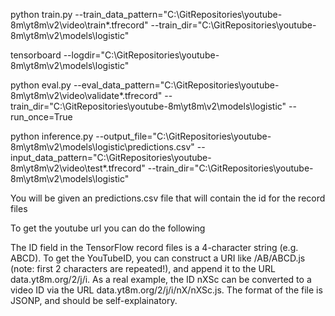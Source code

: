 python train.py --train_data_pattern="C:\GitRepositories\youtube-8m\yt8m\v2\video\train*.tfrecord" --train_dir="C:\GitRepositories\youtube-8m\yt8m\v2\models\logistic"

tensorboard --logdir="C:\GitRepositories\youtube-8m\yt8m\v2\models\logistic"

python eval.py --eval_data_pattern="C:\GitRepositories\youtube-8m\yt8m\v2\video\validate*.tfrecord" --train_dir="C:\GitRepositories\youtube-8m\yt8m\v2\models\logistic" --run_once=True

python inference.py --output_file="C:\GitRepositories\youtube-8m\yt8m\v2\models\logistic\predictions.csv" --input_data_pattern="C:\GitRepositories\youtube-8m\yt8m\v2\video\test*.tfrecord" --train_dir="C:\GitRepositories\youtube-8m\yt8m\v2\models\logistic"

You will be given an predictions.csv file that will contain the id for the record files

To get the youtube url you can do the following

The ID field in the TensorFlow record files is a 4-character string (e.g. ABCD). To get the YouTubeID, you can construct a URI like /AB/ABCD.js (note: first 2 characters are repeated!), and append it to the URL data.yt8m.org/2/j/i. As a real example, the ID nXSc can be converted to a video ID via the URL data.yt8m.org/2/j/i/nX/nXSc.js. The format of the file is JSONP, and should be self-explainatory.